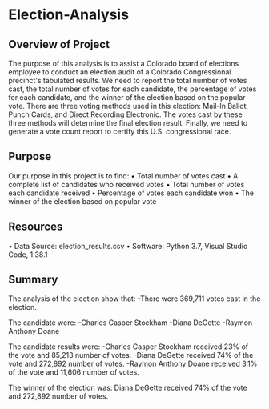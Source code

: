 # Election-Analysis

## Overview of Project

The purpose of this analysis is to assist a Colorado board of elections employee to conduct an election audit of a Colorado Congressional precinct's tabulated results. We need to report the total number of votes cast, the total number of votes for each candidate, the percentage of votes for each candidate, and the winner of the election based on the popular vote. There are three voting methods used in this election: Mail-In Ballot, Punch Cards, and Direct Recording Electronic. The votes cast by these three methods will determine the final election result. Finally, we need to generate a vote count report to certify this U.S. congressional race. 

## Purpose

Our purpose in this project is to find:
•	Total number of votes cast
•	A complete list of candidates who received votes
•	Total number of votes each candidate received
•	Percentage of votes each candidate won
•	The winner of the election based on popular vote

## Resources

•	Data Source: election_results.csv
•	Software: Python 3.7, Visual Studio Code, 1.38.1

## Summary

The analysis of the election show that: 
-There were 369,711 votes cast in the election.

The candidate were:
-Charles Casper Stockham
-Diana DeGette
-Raymon Anthony Doane

The candidate results were:
-Charles Casper Stockham received 23% of the vote and 85,213 number of votes.
-Diana DeGette received 74% of the vote and 272,892 number of votes.
-Raymon Anthony Doane received 3.1% of the vote and 11,606 number of votes.

The winner of the election was:
Diana DeGette received 74% of the vote and 272,892 number of votes.
